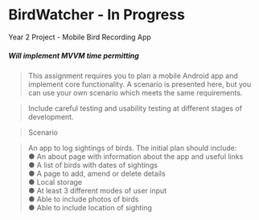 # BirdWatcher - In Progress
Year 2 Project - Mobile Bird Recording App<br>
##### **Will implement MVVM time permitting** 
> This assignment requires you to plan a mobile Android app and implement core functionality.
> A scenario is presented here, but you can use your own scenario which meets the same requirements.

> Include careful testing and usability testing at different stages of development.

> Scenario

> An app to log sightings of birds.  The initial plan should include:<br>
> ●	An about page with information about the app and useful links<br>
> ●	A list of birds with dates of sightings<br>
> ●	A page to add, amend or delete details<br>
> ●	Local storage<br>
> ●	At least 3 different modes of user input<br>
> ●	Able to include photos of birds<br>
> ●	Able to include location of sighting<br>
